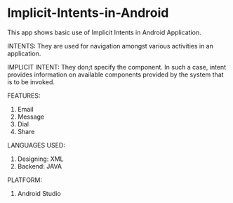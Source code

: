 # Implicit-Intents-in-Android

This app shows basic use of Implicit Intents in Android Application.

INTENTS:
They are used for navigation amongst various activities in an application.

IMPLICIT INTENT:
They don;t specify the component. In such a case, intent provides information on available components provided by the system that is to be invoked.

FEATURES:
1) Email
2) Message
3) Dial
4) Share

LANGUAGES USED:
1) Designing: XML
2) Backend: JAVA

PLATFORM:
1) Android Studio

